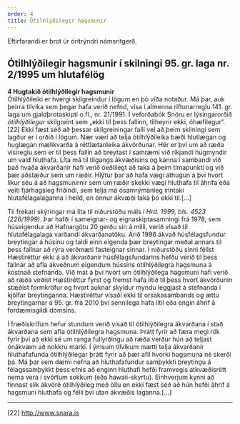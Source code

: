 ```yaml
---
order: 4
title: Ótilhlýðilegir hagsmunir
---
```


Eftirfarandi er brot úr óritrýndri námsritgerð.

## Ótilhlýðilegir hagsmunir í skilningi 95. gr. laga nr. 2/1995 um hlutafélög

**4 Hugtakið ótilhlýðilegir hagsmunir**  
Ótilhlýðileiki er hvergi skilgreindur í lögum en þó víða notaður. Má þar, auk þeirra tilvika sem þegar hafa verið nefnd, vísa í almenna riftunarreglu 141. gr. laga um gjaldþrotaskipti o.fl., nr. 21/1991. Í veforðabók Snöru er lýsingarorðið *ótilhlýðilegur* skilgreint sem „ekki til þess fallinn, tilheyrir ekki, óhæfilegur“.[22]  Ekki fæst séð að þessar skilgreiningar falli vel að þeim skilningi sem lagður er í orðið í lögum. Nær væri að telja ótilhlýðileika bæði hlutlægan og huglægan mælikvarða á réttlætanleika ákvörðunar. Hér er því um að ræða vísireglu sem er til þess fallin að breytast í samræmi við ríkjandi hugmyndir um vald hluthafa. Líta má til tilgangs ákvæðisins og kanna í sambandi við það hvaða ákvarðanir hafi verið óeðlilegt að taka á þeim tímapunkti og við þær aðstæður sem um ræðir. Hlýtur þar að hafa vægi athugun á því hvort líkur séu á að hagsmunirnir sem um ræðir skekki vægi hluthafa til áhrifa eða veiti fjárhagsleg fríðindi, sem telja má ósamrýmanleg inntaki hlutafélagalaganna í heild, en önnur ákvæði taka þó ekki til.[...]

Til frekari skýringar má líta til niðurstöðu máls í *Hrd. 1999, bls. 4523 (226/1999)*. Þar hafði í sameignar- og eignaskiptasamningi frá 1978, sem húseigendur að Hafnargötu 20 gerðu sín á milli, verið vísað til hlutafélagalaga varðandi ákvarðanatöku. Árið 1996 ákvað húsfélagsfundur breytingar á húsinu og taldi einn eigenda þær breytingar meðal annars til þess fallnar að rýra verðmæti fasteignar sinnar. Í niðurstöðu sinni féllst Hæstiréttur ekki á að ákvarðanir húsfélagsfundarins hefðu verið til þess fallnar að afla ákveðnum eigendum hússins ótilhlýðilegra hagsmuna á kostnað stefnanda. Við mat á því hvort um ótilhlýðilega hagsmuni hafi verið að ræða virðist Hæstiréttur fyrst og fremst hafa litið til þess hvort ákvörðunin stæðist formkröfur og hvort auknar skyldur myndu leggjast á stefnanda í kjölfar breytinganna. Hæstiréttur vísaði ekki til orsakasambands og ættu breytingarnar á 95. gr. frá 2010 því sennilega hafa lítil eða engin áhrif á fordæmisgildi dómsins.

Í fræðiskrifum hefur stundum verið vísað til ótilhlýðilegra ákvarðana í stað ákvarðana sem afla ótilhlýðilegra hagsmuna. Þrátt fyrir að færa megi rök fyrir því að ekki sé um ranga fullyrðingu að ræða verður hún að teljast ónákvæm að nokkru marki. Í ýmsum tilvikum mætti telja ákvarðanir hluthafafunda ótilhlýðilegar þrátt fyrir að þær afli hvorki hagsmuna né skerði þá. Má þar sem dæmi nefna að hluthafafundur samþykkti breytingu á félagssamþykkt þess efnis að enginn hluthafi hefði framvegis atkvæðisrétt nema vera í svörtum sokkum (eða hawaii-skyrtu). Einhverjum kynni að finnast slík ákvörð ótilhlýðileg með öllu en ekki fæst séð að hún hefði áhrif á hagsmuni hluthafa og félli því utan ákvæðis laganna.[...]

---
[22] http://www.snara.is
